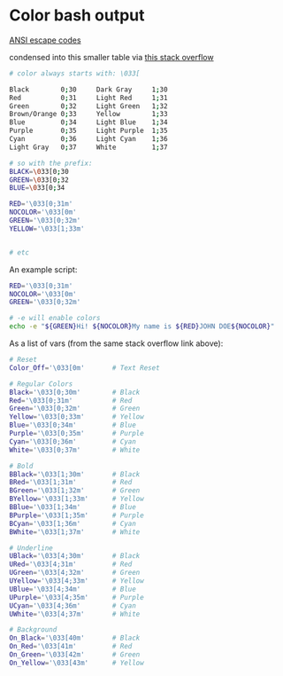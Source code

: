 # Color bash output

[ANSI escape codes](https://en.wikipedia.org/wiki/ANSI_escape_code)

condensed into this smaller table via [this stack overflow](https://stackoverflow.com/questions/5947742/how-to-change-the-output-color-of-echo-in-linux)

```bash
# color always starts with: \033[

Black        0;30     Dark Gray     1;30
Red          0;31     Light Red     1;31
Green        0;32     Light Green   1;32
Brown/Orange 0;33     Yellow        1;33
Blue         0;34     Light Blue    1;34
Purple       0;35     Light Purple  1;35
Cyan         0;36     Light Cyan    1;36
Light Gray   0;37     White         1;37

# so with the prefix:
BLACK=\033[0;30
GREEN=\033[0;32
BLUE=\033[0;34

RED='\033[0;31m'
NOCOLOR='\033[0m'
GREEN='\033[0;32m'
YELLOW='\033[1;33m'


# etc

```

An example script:

```bash
RED='\033[0;31m'
NOCOLOR='\033[0m'
GREEN='\033[0;32m'

# -e will enable colors
echo -e "${GREEN}Hi! ${NOCOLOR}My name is ${RED}JOHN DOE${NOCOLOR}"
```

As a list of vars (from the same stack overflow link above):

```bash
# Reset
Color_Off='\033[0m'       # Text Reset

# Regular Colors
Black='\033[0;30m'        # Black
Red='\033[0;31m'          # Red
Green='\033[0;32m'        # Green
Yellow='\033[0;33m'       # Yellow
Blue='\033[0;34m'         # Blue
Purple='\033[0;35m'       # Purple
Cyan='\033[0;36m'         # Cyan
White='\033[0;37m'        # White

# Bold
BBlack='\033[1;30m'       # Black
BRed='\033[1;31m'         # Red
BGreen='\033[1;32m'       # Green
BYellow='\033[1;33m'      # Yellow
BBlue='\033[1;34m'        # Blue
BPurple='\033[1;35m'      # Purple
BCyan='\033[1;36m'        # Cyan
BWhite='\033[1;37m'       # White

# Underline
UBlack='\033[4;30m'       # Black
URed='\033[4;31m'         # Red
UGreen='\033[4;32m'       # Green
UYellow='\033[4;33m'      # Yellow
UBlue='\033[4;34m'        # Blue
UPurple='\033[4;35m'      # Purple
UCyan='\033[4;36m'        # Cyan
UWhite='\033[4;37m'       # White

# Background
On_Black='\033[40m'       # Black
On_Red='\033[41m'         # Red
On_Green='\033[42m'       # Green
On_Yellow='\033[43m'      # Yellow

```
